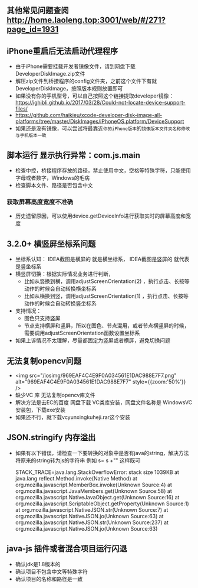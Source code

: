 ## 其他常见问题查阅 http://home.laoleng.top:3001/web/#/271?page_id=1931

## iPhone重启后无法启动代理程序

- 由于iPhone需要挂载开发者镜像文件，请到网盘下载DeveloperDiskImage.zip文件
- 解压zip文件到桥接程序的config文件夹，之前这个文件下有就DeveloperDiskImage，按照版本规则放置即可
- 如果没有你的手机型号，可以自己按照这个链接提取developer镜像：https://ighibli.github.io/2017/03/28/Could-not-locate-device-support-files/
- https://github.com/haikieu/xcode-developer-disk-image-all-platforms/tree/master/DiskImages/iPhoneOS.platform/DeviceSupport
- 如果还是没有镜像，可以尝试将最靠近`你的iPhone版本`的`镜像版本文件夹名称修改与手机版本一致 `



## 脚本运行 显示执行异常：com.js.main

- 检查中控，桥接程序存放的路径，禁止使用中文，空格等特殊字符，只能使用字母或者数字，Windows的毛病
- 检查脚本文件、路径是否包含中文

### 获取屏幕高度宽度不准确

- 历史遗留原因，可以使用device.getDeviceInfo进行获取实时的屏幕高度和宽度

## 3.2.0+ 横竖屏坐标系问题

- 坐标系认知： IDEA截图是横屏的 就是横坐标系， IDEA截图是竖屏的 就代表是竖坐标系
- 横竖屏切换：根据实际情况业务进行判断，
  - 比如从竖换到横，调用adjustScreenOrientation(2) ，执行点击、长按等动作的时候会自动转换横坐标系
  - 比如从横换到竖，调用adjustScreenOrientation(1) ，执行点击、长按等动作的时候会自动转换竖坐标系
- 支持情况：
  - 图色只支持竖屏
  - 节点支持横屏和竖屏，所以在图色、节点混用，或者节点横竖屏的时候，需要调用adjustScreenOrientation函数设置坐标系
- 如果上诉情况不太理解，尽量都固定为竖屏或者横屏，避免切换问题



## 无法复制opencv问题

- <img src="/iosimg/969EAF4C4E9F0A034561E1DAC988E7F7.png" alt="969EAF4C4E9F0A034561E1DAC988E7F7" style={{zoom:'50%'}} />
- 缺少VC 库  无法复制opencv库文件
- 解决方法是去EC的百度 网盘下载 VC类库安装，网盘文件名称是 WindowsVC安装包，下载exe安装
- 如果还不行，就下载vcyunxingkuheji.rar这个安装



## JSON.stringify 内存溢出
- 如果有以下错误，请检查一下要转换的对象中是否有java的string，解决方法将原来的string转为js的字符串
 例如 s= s +""  这样既可
   
    STACK_TRACE=java.lang.StackOverflowError: stack size 1039KB
        at java.lang.reflect.Method.invoke(Native Method)
        at org.mozilla.javascript.MemberBox.invoke(Unknown Source:4)
        at org.mozilla.javascript.JavaMembers.get(Unknown Source:58)
        at org.mozilla.javascript.NativeJavaObject.get(Unknown Source:16)
        at org.mozilla.javascript.ScriptableObject.getProperty(Unknown Source:1)
        at org.mozilla.javascript.NativeJSON.str(Unknown Source:7)
        at org.mozilla.javascript.NativeJSON.jo(Unknown Source:63)
        at org.mozilla.javascript.NativeJSON.str(Unknown Source:237)
        at org.mozilla.javascript.NativeJSON.jo(Unknown Source:63)
        
## java-js 插件或者混合项目运行闪退
- 确认jdk是1.8版本的
- 确认项目不包含中文等特殊字符
- 确认项目的名称和路径是一致
